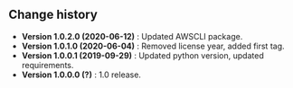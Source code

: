 Change history
--------------

* **Version 1.0.2.0 (2020-06-12)** : Updated AWSCLI package.
* **Version 1.0.1.0 (2020-06-04)** : Removed license year, added first tag.
* **Version 1.0.0.1 (2019-09-29)** : Updated python version, updated requirements.
* **Version 1.0.0.0 (?)** : 1.0 release.